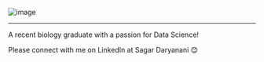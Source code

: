![image](https://user-images.githubusercontent.com/114869831/208249729-9558c806-25f2-47b4-94cb-bcbcc2a4b151.png)
- - - - - - - - - - - - - - - - - - - - - - - - - - - - - - - - - - - - - - - -  - - - -  - - - - - - - - - - - - - - - - - - - - - - - - - - 

A recent biology graduate with a passion for Data Science! 

Please connect with me on LinkedIn at Sagar Daryanani 😊

<!---
SagarDaryanani/SagarDaryanani is a ✨ special ✨ repository because its `README.md` (this file) appears on your GitHub profile.
You can click the Preview link to take a look at your changes.
--->
